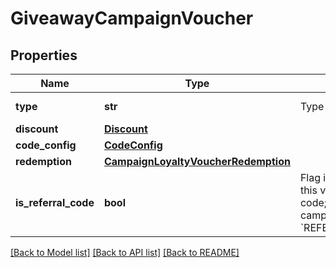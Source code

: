 # GiveawayCampaignVoucher


## Properties
Name | Type | Description | Notes
------------ | ------------- | ------------- | -------------
**type** | **str** | Type of voucher. | [default to 'DISCOUNT_VOUCHER']
**discount** | [**Discount**](Discount.md) |  | 
**code_config** | [**CodeConfig**](CodeConfig.md) |  | [optional] 
**redemption** | [**CampaignLoyaltyVoucherRedemption**](CampaignLoyaltyVoucherRedemption.md) |  | [optional] 
**is_referral_code** | **bool** | Flag indicating whether this voucher is a referral code; &#x60;true&#x60; for campaign type &#x60;REFERRAL_PROGRAM&#x60;. | [optional] 

[[Back to Model list]](../README.md#documentation-for-models) [[Back to API list]](../README.md#documentation-for-api-endpoints) [[Back to README]](../README.md)


